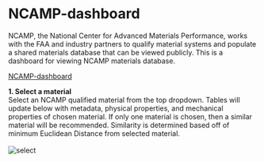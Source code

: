 # NCAMP-dashboard
NCAMP, the National Center for Advanced Materials Performance, works with the FAA and industry partners to qualify material systems and populate a shared materials database that can be viewed publicly. This is a dashboard for viewing NCAMP materials database. 

[NCAMP-dashboard](https://ncamp-dashboard.herokuapp.com)

**1. Select a material**<br/>
Select an NCAMP qualified material from the top dropdown. Tables will update below with metadata, physical properties, and mechanical properties of chosen material. If only one material is chosen, then a similar material will be recommended. Similarity is determined based off of minimum Euclidean Distance from selected material. 
<br/>
<br/>
![select](https://user-images.githubusercontent.com/49013120/79288446-9e4ac980-7e7b-11ea-83af-52dd5fc91efe.gif)
